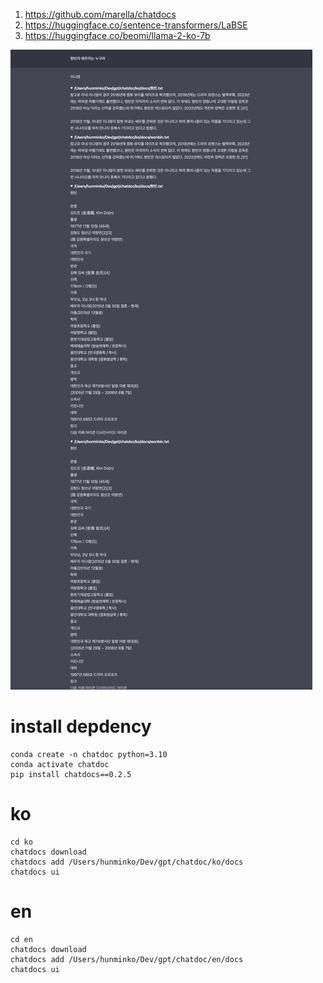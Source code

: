 

1. https://github.com/marella/chatdocs
2. https://huggingface.co/sentence-transformers/LaBSE
3. https://huggingface.co/beomi/llama-2-ko-7b

![Alt text](image.png)

# install depdency

```
conda create -n chatdoc python=3.10
conda activate chatdoc 
pip install chatdocs==0.2.5
```

# ko

```
cd ko
chatdocs download
chatdocs add /Users/hunminko/Dev/gpt/chatdoc/ko/docs
chatdocs ui
```

# en

```
cd en
chatdocs download
chatdocs add /Users/hunminko/Dev/gpt/chatdoc/en/docs
chatdocs ui
```
